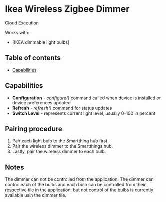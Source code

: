 # Ikea Wireless Zigbee Dimmer

Cloud Execution

Works with: 

* [IKEA dimmable light bulbs]

## Table of contents

* [Capabilities](#capabilities)

## Capabilities

* **Configuration** - _configure()_ command called when device is installed or device preferences updated
* **Refresh** - _refresh()_ command for status updates
* **Switch Level** - represents current light level, usually 0-100 in percent

## Pairing procedure

1. Pair each light bulb to the Smartthing hub first.
2. Pair the wireless dimmer to the Smartthings hub.
3. Lastly, pair the wireless dimmer to each bulb.

## Notes

The dimmer can not be controlled from the application. The dimmer can control each of the bulbs and each bulb can be controlled from their respective tile in the application, but not control of the bulbs is currently available usin the dimmer tile.
